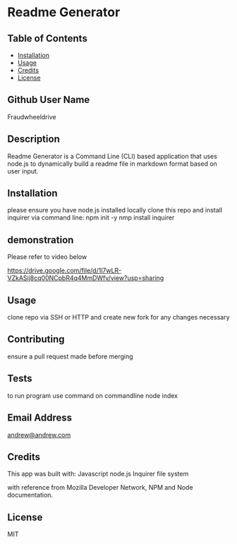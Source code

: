 # Readme Generator 
  
  ## Table of Contents

* [Installation](#installation)
* [Usage](#usage)
* [Credits](#credits)
* [License](#license)

## Github User Name
Fraudwheeldrive

## Description 
Readme Generator is a Command Line (CLI) based application that uses node.js to dynamically build a readme file in markdown format 
based on user input.
## Installation

please ensure you have node.js installed locally 
clone this repo and install inquirer via command line:
npm init -y
nmp install inquirer 

## demonstration
Please refer to video below 

https://drive.google.com/file/d/1l7wLR-VZkASij8cq00NCpbR4q4MmDWfv/view?usp=sharing

## Usage 
clone repo via SSH or HTTP and create new fork for any changes necessary

## Contributing
 ensure a pull request made before merging 


## Tests
to run program use command on commandline
node index 
 
## Email Address
andrew@andrew.com 

## Credits
This app was built with:
Javascript 
node.js 
Inquirer 
file system

with reference from Mozilla Developer Network, NPM and Node documentation. 

## License
MIT


